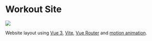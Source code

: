 # Workout Site

![](https://imgur.com/a/wedsite-workout-pUkXIjc)

Website layout using [Vue 3](https://vuejs.org/), [Vite](https://vitejs.dev/), [Vue Router](https://router.vuejs.org/) and [motion animation](https://motion.vueuse.org/).

